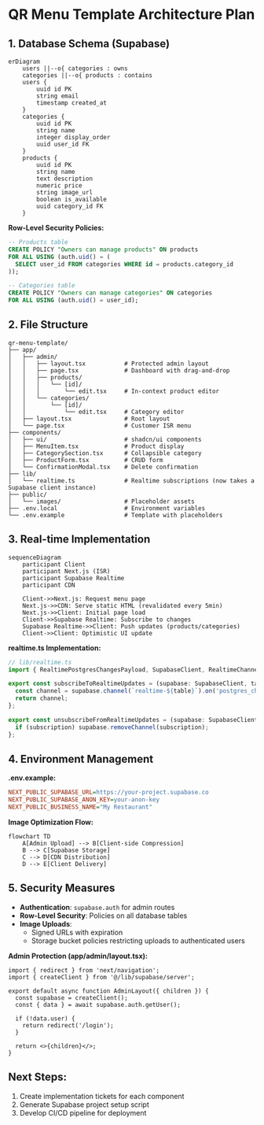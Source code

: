 # QR Menu Template Architecture Plan

## 1. Database Schema (Supabase)

```mermaid
erDiagram
    users ||--o{ categories : owns
    categories ||--o{ products : contains
    users {
        uuid id PK
        string email
        timestamp created_at
    }
    categories {
        uuid id PK
        string name
        integer display_order
        uuid user_id FK
    }
    products {
        uuid id PK
        string name
        text description
        numeric price
        string image_url
        boolean is_available
        uuid category_id FK
    }
```

**Row-Level Security Policies:**
```sql
-- Products table
CREATE POLICY "Owners can manage products" ON products
FOR ALL USING (auth.uid() = (
  SELECT user_id FROM categories WHERE id = products.category_id
));

-- Categories table
CREATE POLICY "Owners can manage categories" ON categories
FOR ALL USING (auth.uid() = user_id);
```

## 2. File Structure

```
qr-menu-template/
├── app/
│   ├── admin/
│   │   ├── layout.tsx           # Protected admin layout
│   │   ├── page.tsx             # Dashboard with drag-and-drop
│   │   ├── products/
│   │   │   └── [id]/
│   │   │       └── edit.tsx     # In-context product editor
│   │   └── categories/
│   │       └── [id]/
│   │           └── edit.tsx     # Category editor
│   ├── layout.tsx               # Root layout
│   └── page.tsx                 # Customer ISR menu
├── components/
│   ├── ui/                      # shadcn/ui components
│   ├── MenuItem.tsx             # Product display
│   ├── CategorySection.tsx      # Collapsible category
│   ├── ProductForm.tsx          # CRUD form
│   └── ConfirmationModal.tsx    # Delete confirmation
├── lib/
│   └── realtime.ts              # Realtime subscriptions (now takes a Supabase client instance)
├── public/
│   └── images/                  # Placeholder assets
├── .env.local                   # Environment variables
└── .env.example                 # Template with placeholders
```

## 3. Real-time Implementation

```mermaid
sequenceDiagram
    participant Client
    participant Next.js (ISR)
    participant Supabase Realtime
    participant CDN

    Client->>Next.js: Request menu page
    Next.js->>CDN: Serve static HTML (revalidated every 5min)
    Next.js->>Client: Initial page load
    Client->>Supabase Realtime: Subscribe to changes
    Supabase Realtime->>Client: Push updates (products/categories)
    Client->>Client: Optimistic UI update
```

**realtime.ts Implementation:**
```typescript
// lib/realtime.ts
import { RealtimePostgresChangesPayload, SupabaseClient, RealtimeChannel } from '@supabase/supabase-js';

export const subscribeToRealtimeUpdates = (supabase: SupabaseClient, table: string, callback: (payload: RealtimePostgresChangesPayload<any>) => void): RealtimeChannel => {
  const channel = supabase.channel(`realtime-${table}`).on('postgres_changes', { event: '*', schema: 'public', table }, callback).subscribe();
  return channel;
};

export const unsubscribeFromRealtimeUpdates = (supabase: SupabaseClient, subscription: RealtimeChannel) => {
  if (subscription) supabase.removeChannel(subscription);
};
```

## 4. Environment Management

**.env.example:**
```ini
NEXT_PUBLIC_SUPABASE_URL=https://your-project.supabase.co
NEXT_PUBLIC_SUPABASE_ANON_KEY=your-anon-key
NEXT_PUBLIC_BUSINESS_NAME="My Restaurant"
```

**Image Optimization Flow:**
```mermaid
flowchart TD
    A[Admin Upload] --> B[Client-side Compression]
    B --> C[Supabase Storage]
    C --> D[CDN Distribution]
    D --> E[Client Delivery]
```

## 5. Security Measures

- **Authentication**: `supabase.auth` for admin routes
- **Row-Level Security**: Policies on all database tables
- **Image Uploads**: 
  - Signed URLs with expiration
  - Storage bucket policies restricting uploads to authenticated users

**Admin Protection (app/admin/layout.tsx):**
```tsx
import { redirect } from 'next/navigation';
import { createClient } from '@/lib/supabase/server';

export default async function AdminLayout({ children }) {
  const supabase = createClient();
  const { data } = await supabase.auth.getUser();
  
  if (!data.user) {
    return redirect('/login');
  }
  
  return <>{children}</>;
}
```

## Next Steps:
1. Create implementation tickets for each component
2. Generate Supabase project setup script
3. Develop CI/CD pipeline for deployment